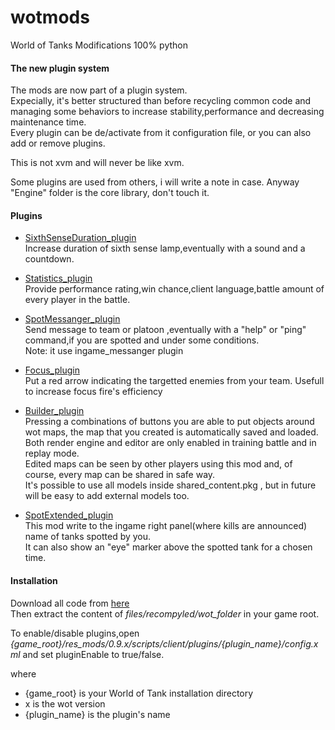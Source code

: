 wotmods
=======

World of Tanks Modifications 100% python


#### The new plugin system 

The mods are now part of a plugin system.    
Expecially, it's better structured than before recycling common code and managing some behaviors to increase stability,performance and decreasing maintenance time.    
Every plugin can be de/activate from it configuration file, or you can also add or remove plugins.   

This is not xvm and will never be like xvm.

Some plugins are used from others, i will write a note in case. Anyway "Engine" folder is the core library, don't touch it.


#### Plugins

* [SixthSenseDuration_plugin](http://forum.worldoftanks.eu/index.php?/topic/358159-095sixth-sense-duration-iconaudiocountdown/#topmost)   
Increase duration of sixth sense lamp,eventually with a sound and a countdown.

* [Statistics_plugin](http://forum.worldoftanks.eu/index.php?/topic/455834-095statisticv2-mod-no-xvm/)  
Provide performance rating,win chance,client language,battle amount of every player in the battle. 

* [SpotMessanger_plugin](http://forum.worldoftanks.eu/index.php?/topic/353419-095spotmessanger/)   
Send message to team or platoon ,eventually with a "help" or "ping" command,if you are spotted and under some  conditions.   
Note: it use ingame_messanger plugin

* [Focus_plugin](http://forum.worldoftanks.eu/index.php?/topic/463328-095-focus-mod/)    
Put a red arrow indicating the targetted enemies from your team. 
Usefull to increase focus fire's efficiency 

* [Builder_plugin](http://forum.worldoftanks.eu/index.php?/topic/493804-097ingame-map-editor/)  
Pressing a combinations of buttons you are able to put objects around wot maps, the map that you created is automatically saved and loaded.  
Both render engine and editor are only enabled in training battle and in replay mode.  
Edited maps can be seen by other players using this mod and, of course, every map can be shared in safe way.  
It's possible to use all models inside shared_content.pkg , but in future will be easy to add external models too.  

* [SpotExtended_plugin](http://forum.worldoftanks.eu/index.php?/topic/510979-0981-spottedextended-no-xvm/)  
This mod write to the ingame right panel(where kills are announced)  name of  tanks spotted by you.  
It can also show an "eye" marker above the spotted tank for a chosen time.  

#### Installation
Download all code from [here](https://github.com/jstar88/wotmods/archive/master.zip)      
Then extract the content of *files/recompyled/wot_folder* in your game root.   

To enable/disable plugins,open *{game_root}/res_mods/0.9.x/scripts/client/plugins/{plugin_name}/config.xml* and set pluginEnable to true/false.

where  

* {game_root} is your World of Tank installation directory
* x is the wot version   
* {plugin_name} is the plugin's name

